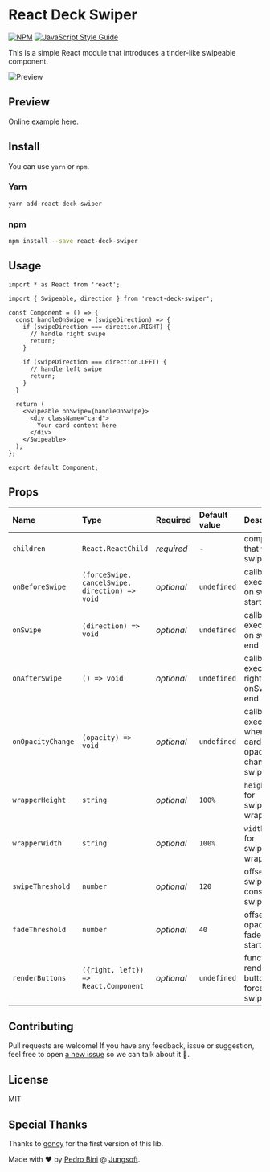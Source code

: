 # React Deck Swiper

[![NPM](https://img.shields.io/npm/v/react-deck-swiper.svg)](https://www.npmjs.com/package/react-deck-swiper) [![JavaScript Style Guide](https://img.shields.io/badge/code_style-standard-brightgreen.svg)](https://standardjs.com)

This is a simple React module that introduces a tinder-like swipeable component.

![Preview](https://media.giphy.com/media/US0kvefmSueoiIpZwU/giphy.gif)

## Preview

Online example [here](https://jungsoft.github.io/react-deck-swiper/).

## Install

You can use `yarn` or `npm`.


### Yarn

```bash
yarn add react-deck-swiper
```

### npm

```bash
npm install --save react-deck-swiper
```

## Usage

```
import * as React from 'react';

import { Swipeable, direction } from 'react-deck-swiper';

const Component = () => {
  const handleOnSwipe = (swipeDirection) => {
    if (swipeDirection === direction.RIGHT) {
      // handle right swipe
      return;
    }

    if (swipeDirection === direction.LEFT) {
      // handle left swipe
      return;
    }
  }

  return (
    <Swipeable onSwipe={handleOnSwipe}>
      <div className="card">
        Your card content here
      </div>
    </Swipeable>
  );
};

export default Component;
```

## Props

Name | Type | Required | Default value | Description
:--- | :--- | :--- | :--- | :---
`children` | `React.ReactChild` | _required_ | - | component that will be swipeable
`onBeforeSwipe` | `(forceSwipe, cancelSwipe, direction) => void` | _optional_ | `undefined` | callback executed on swipe start
`onSwipe` | `(direction) => void` | _optional_ | `undefined` | callback executed on swipe end
`onAfterSwipe` | `() => void` | _optional_ | `undefined` | callback executed right after onSwipe end
`onOpacityChange` | `(opacity) => void` | _optional_ | `undefined` | callback executed when the card opacity changes on swipe
`wrapperHeight` | `string` | _optional_ | `100%` | `height` prop for swipeable wrapper
`wrapperWidth` | `string` | _optional_ | `100%` | `width` prop for swipeable wrapper
`swipeThreshold` | `number` | _optional_ | `120` | offset in px swiped to consider as swipe
`fadeThreshold` | `number` | _optional_ | `40` | offset when opacity fade should start
`renderButtons` | `({right, left}) => React.Component` | _optional_ | `undefined` | function to render buttons to force swipes

## Contributing

Pull requests are welcome! If you have any feedback, issue or suggestion, feel free to open [a new issue](https://github.com/jungsoft/react-deck-swiper/issues/new) so we can talk about it 💬.

## License

MIT

## Special Thanks

Thanks to [goncy](https://github.com/goncy/) for the first version of this lib.

Made with ❤️ by [Pedro Bini](https://github.com/pedro-lb/) @ [Jungsoft](https://jungsoft.io/).
